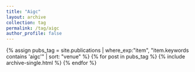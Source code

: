 ```yaml
---
title: "Aigc"
layout: archive
collection: tag
permalink: /tag/aigc
author_profile: false
---
```


{% assign pubs_tag = site.publications | where_exp:"item", "item.keywords contains 'aigc'" | sort: "venue" %}
{% for post in pubs_tag %}
  {% include archive-single.html %}
{% endfor %}